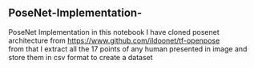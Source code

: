 ## PoseNet-Implementation-
PoseNet Implementation in this notebook I have cloned posenet architecture from https://www.github.com/ildoonet/tf-openpose  
from that I extract all the 17 points of any human presented in image and store them in csv format to create a dataset 
